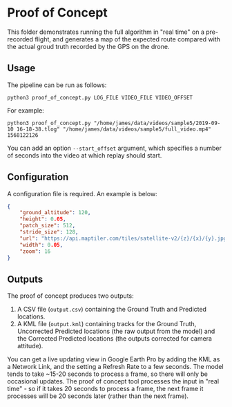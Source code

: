# Proof of Concept

This folder demonstrates running the full algorithm in "real time" on a pre-recorded flight, and generates a map of the expected route compared with the actual groud truth recorded by the GPS on the drone.

## Usage

The pipeline can be run as follows:

```
python3 proof_of_concept.py LOG_FILE VIDEO_FILE VIDEO_OFFSET
```

For example:

```
python3 proof_of_concept.py "/home/james/data/videos/sample5/2019-09-10 16-18-38.tlog" "/home/james/data/videos/sample5/full_video.mp4" 1568122126
```

You can add an option `--start_offset` argument, which specifies a number of seconds into the video at which replay should start.

## Configuration

A configuration file is required. An example is below:

```json
{
    "ground_altitude": 120,
    "height": 0.05,
    "patch_size": 512,
    "stride_size": 128,
    "url": "https://api.maptiler.com/tiles/satellite-v2/{z}/{x}/{y}.jpg?key=KEY",
    "width": 0.05,
    "zoom": 16
}
```

## Outputs

The proof of concept produces two outputs:

1) A CSV file (`output.csv`) containing the Ground Truth and Predicted locations.
2) A KML file (`output.kml`) containing tracks for the Ground Truth, Uncorrected Predicted locations (the raw output from the model) and the Corrected Predicted locations (the outputs corrected for camera attitude).

You can get a live updating view in Google Earth Pro by adding the KML as a Network Link, and the setting a Refresh Rate to a few seconds. The model tends to take ~15-20 seconds to process a frame, so there will only be occasional updates. The proof of concept tool processes the input in "real time" - so if it takes 20 seconds to process a frame, the next frame it processes will be 20 seconds later (rather than the next frame).
